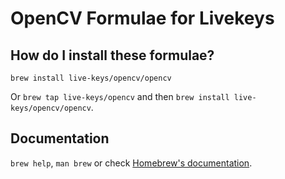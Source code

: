 # OpenCV Formulae for Livekeys

## How do I install these formulae?
`brew install live-keys/opencv/opencv`

Or `brew tap live-keys/opencv` and then `brew install live-keys/opencv/opencv`.

## Documentation
`brew help`, `man brew` or check [Homebrew's documentation](https://docs.brew.sh).
